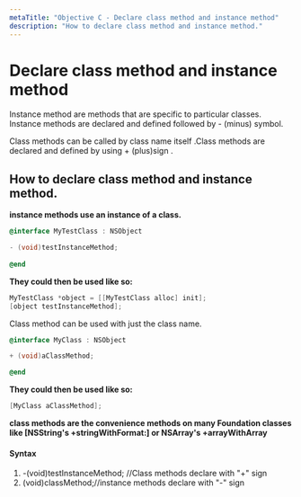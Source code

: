 ```yaml
---
metaTitle: "Objective C - Declare class method and instance method"
description: "How to declare class method and instance method."
---
```


# Declare class method and instance method


Instance method are methods that are specific to particular classes. Instance methods are declared and defined followed by - (minus) symbol.

Class methods can be called by class name itself .Class methods are declared and defined by using + (plus)sign .



## How to declare class method and instance method.


**instance methods use an instance of a class.**

```objectivec
@interface MyTestClass : NSObject

- (void)testInstanceMethod;
    
@end

```

**They could then be used like so:**

```objectivec
MyTestClass *object = [[MyTestClass alloc] init];
[object testInstanceMethod];

```

Class method can be used with just the class name.

```objectivec
@interface MyClass : NSObject

+ (void)aClassMethod;

@end

```

**They could then be used like so:**

```objectivec
[MyClass aClassMethod];

```

**class methods are the convenience methods on many Foundation classes like [NSString's +stringWithFormat:] or NSArray's +arrayWithArray**



#### Syntax


1. -(void)testInstanceMethod; //Class methods declare with "+" sign
1. (void)classMethod;//instance methods declare with "-" sign

